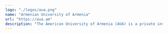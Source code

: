 ```yaml
---
logo: "./logos/aua.png"
name: "Armenian University of Armenia"
url: "https://aua.am"
description: "The American University of Armenia (AUA) is a private institution of higher learning, offering a global education in Armenia."
---
```

